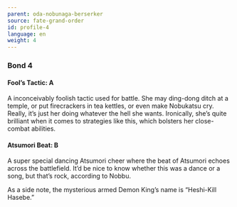 ```yaml
---
parent: oda-nobunaga-berserker
source: fate-grand-order
id: profile-4
language: en
weight: 4
---
```


### Bond 4

#### Fool’s Tactic: A

A inconceivably foolish tactic used for battle.
She may ding-dong ditch at a temple, or put firecrackers in tea kettles, or even make Nobukatsu cry. Really, it’s just her doing whatever the hell she wants.
Ironically, she’s quite brilliant when it comes to strategies like this, which bolsters her close-combat abilities.

#### Atsumori Beat: B

A super special dancing Atsumori cheer where the beat of Atsumori echoes across the battlefield. It’d be nice to know whether this was a dance or a song, but that’s rock, according to Nobbu. 

As a side note, the mysterious armed Demon King’s name is “Heshi-Kill Hasebe.”
